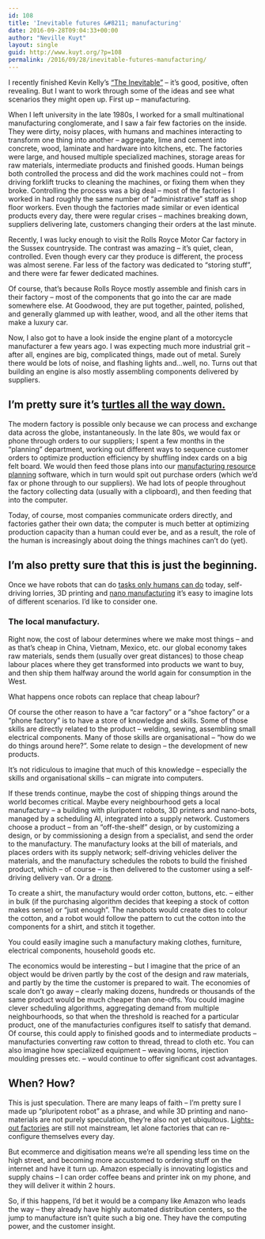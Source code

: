 ```yaml
---
id: 108
title: 'Inevitable futures &#8211; manufacturing'
date: 2016-09-28T09:04:33+00:00
author: "Neville Kuyt"
layout: single
guid: http://www.kuyt.org/?p=108
permalink: /2016/09/28/inevitable-futures-manufacturing/
---
```

I recently finished Kevin Kelly&#8217;s [&#8220;The Inevitable&#8221;](https://www.amazon.co.uk/Inevitable-Understanding-Technological-Forces-Future/dp/0525428089/ref=sr_1_1?ie=UTF8&qid=1474450647&sr=8-1&keywords=inevitable+kevin+kelly) &#8211; it&#8217;s good, positive, often revealing. But I want to work through some of the ideas and see what scenarios they might open up. First up &#8211; manufacturing.

When I left university in the late 1980s, I worked for a small multinational manufacturing conglomerate, and I saw a fair few factories on the inside. They were dirty, noisy places, with humans and machines interacting to transform one thing into another &#8211; aggregate, lime and cement into concrete, wood, laminate and hardware into kitchens, etc. The factories were large, and housed multiple specialized machines, storage areas for raw materials, intermediate products and finished goods. Human beings both controlled the process and did the work machines could not &#8211; from driving forklift trucks to cleaning the machines, or fixing them when they broke. Controlling the process was a big deal &#8211; most of the factories I worked in had roughly the same number of &#8220;administrative&#8221; staff as shop floor workers. Even though the factories made similar or even identical products every day, there were regular crises &#8211; machines breaking down, suppliers delivering late, customers changing their orders at the last minute.

Recently, I was lucky enough to visit the Rolls Royce Motor Car factory in the Sussex countryside. The contrast was amazing &#8211; it&#8217;s quiet, clean, controlled. Even though every car they produce is different, the process was almost serene. Far less of the factory was dedicated to &#8220;storing stuff&#8221;, and there were far fewer dedicated machines.

Of course, that&#8217;s because Rolls Royce mostly assemble and finish cars in their factory &#8211; most of the components that go into the car are made somewhere else. At Goodwood, they are put together, painted, polished, and generally glammed up with leather, wood, and all the other items that make a luxury car.

Now, I also got to have a look inside the engine plant of a motorcycle manufacturer a few years ago. I was expecting much more industrial grit &#8211; after all, engines are big, complicated things, made out of metal. Surely there would be lots of noise, and flashing lights and&#8230;well, no. Turns out that building an engine is also mostly assembling components delivered by suppliers.

## I&#8217;m pretty sure it&#8217;s [turtles all the way down.](https://en.wikipedia.org/wiki/Turtles_all_the_way_down)

The modern factory is possible only because we can process and exchange data across the globe, instantaneously. In the late 80s, we would fax or phone through orders to our suppliers; I spent a few months in the &#8220;planning&#8221; department, working out different ways to sequence customer orders to optimize production efficiency by shuffling index cards on a big felt board. We would then feed those plans into our [manufacturing resource planning](https://en.wikipedia.org/wiki/Manufacturing_resource_planning) software, which in turn would spit out purchase orders (which we&#8217;d fax or phone through to our suppliers). We had lots of people throughout the factory collecting data (usually with a clipboard), and then feeding that into the computer.

Today, of course, most companies communicate orders directly, and factories gather their own data; the computer is much better at optimizing production capacity than a human could ever be, and as a result, the role of the human is increasingly about doing the things machines can&#8217;t do (yet).

## I&#8217;m also pretty sure that this is just the beginning.

Once we have robots that can do [tasks only humans can do](http://softwearautomation.com/) today, self-driving lorries, 3D printing and [nano manufacturing](https://en.wikipedia.org/wiki/Nanomanufacturing) it&#8217;s easy to imagine lots of different scenarios. I&#8217;d like to consider one.

### The local manufactury.

Right now, the cost of labour determines where we make most things &#8211; and as that&#8217;s cheap in China, Vietnam, Mexico, etc. our global economy takes raw materials, sends them (usually over great distances) to those cheap labour places where they get transformed into products we want to buy, and then ship them halfway around the world again for consumption in the West.

What happens once robots can replace that cheap labour?

Of course the other reason to have a &#8220;car factory&#8221; or a &#8220;shoe factory&#8221; or a &#8220;phone factory&#8221; is to have a store of knowledge and skills. Some of those skills are directly related to the product &#8211; welding, sewing, assembling small electrical components. Many of those skills are organisational &#8211; &#8220;how do we do things around here?&#8221;. Some relate to design &#8211; the development of new products.

It&#8217;s not ridiculous to imagine that much of this knowledge &#8211; especially the skills and organisational skills &#8211; can migrate into computers.

If these trends continue, maybe the cost of shipping things around the world becomes critical. Maybe every neighbourhood gets a local manufactury &#8211; a building with pluripotent robots, 3D printers and nano-bots, managed by a scheduling AI, integrated into a supply network. Customers choose a product &#8211; from an &#8220;off-the-shelf&#8221; design, or by customizing a design, or by commissioning a design from a specialist, and send the order to the manufactury. The manufactury looks at the bill of materials, and places orders with its supply network; self-driving vehicles deliver the materials, and the manufactury schedules the robots to build the finished product, which &#8211; of course &#8211; is then delivered to the customer using a self-driving delivery van. Or a [drone](https://www.flexport.com/blog/drone-delivery-economics/).

To create a shirt, the manufactury would order cotton, buttons, etc. &#8211; either in bulk (if the purchasing algorithm decides that keeping a stock of cotton makes sense) or &#8220;just enough&#8221;. The nanobots would create dies to colour the cotton, and a robot would follow the pattern to cut the cotton into the components for a shirt, and stitch it together.

You could easily imagine such a manufactury making clothes, furniture, electrical components, household goods etc.

The economics would be interesting &#8211; but I imagine that the price of an object would be driven partly by the cost of the design and raw materials, and partly by the time the customer is prepared to wait. The economies of scale don&#8217;t go away &#8211; clearly making dozens, hundreds or thousands of the same product would be much cheaper than one-offs. You could imagine clever scheduling algorithms, aggregating demand from multiple neighbourhoods, so that when the threshold is reached for a particular product, one of the manufacturies configures itself to satisfy that demand. Of course, this could apply to finished goods and to intermediate products &#8211; manufacturies converting raw cotton to thread, thread to cloth etc. You can also imagine how specialized equipment &#8211; weaving looms, injection moulding presses etc. &#8211; would continue to offer significant cost advantages.

## When? How?

This is just speculation. There are many leaps of faith &#8211; I&#8217;m pretty sure I made up &#8220;pluripotent robot&#8221; as a phrase, and while 3D printing and nano-materials are not purely speculation, they&#8217;re also not yet ubiquitous. [Lights-out factories](https://en.wikipedia.org/wiki/Lights_out_(manufacturing)) are still not mainstream, let alone factories that can re-configure themselves every day.

But ecommerce and digitisation means we&#8217;re all spending less time on the high street, and becoming more accustomed to ordering stuff on the internet and have it turn up. Amazon especially is innovating logistics and supply chains &#8211; I can order coffee beans and printer ink on my phone, and they will deliver it within 2 hours.

So, if this happens, I&#8217;d bet it would be a company like Amazon who leads the way &#8211; they already have highly automated distribution centers, so the jump to manufacture isn&#8217;t quite such a big one. They have the computing power, and the customer insight.
